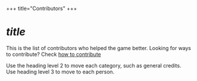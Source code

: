 +++
title="Contributors"
+++
# $title$
This is the list of contributors who helped the game better. Looking for ways to contribute? Check [how to contribute](@/contribute.md)

Use the heading level 2 to move each category, such as general credits. Use heading level 3 to move to each person.
